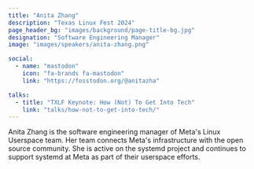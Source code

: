 ```yaml
---
title: "Anita Zhang"
description: "Texas Linux Fest 2024"
page_header_bg: "images/background/page-title-bg.jpg"
designation: "Software Engineering Manager"
image: "images/speakers/anita-zhang.png"

social:
  - name: "mastodon"
    icon: "fa-brands fa-mastodon"
    link: "https://fosstodon.org/@anitazha"

talks:
  - title: "TXLF Keynote: How (Not) To Get Into Tech"
    link: "talks/how-not-to-get-into-tech/"
---
```


Anita Zhang is the software engineering manager of Meta's Linux Userspace team.
Her team connects Meta's infrastructure with the open source community. She is
active on the systemd project and continues to support systemd at Meta as part
of their userspace efforts.
